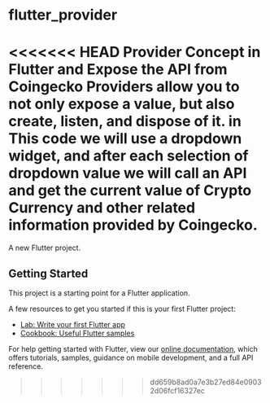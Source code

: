 # flutter_provider
<<<<<<< HEAD
Provider Concept in Flutter and Expose the API from Coingecko 
Providers allow you to not only expose a value, but also create, listen, and dispose of it.
in This code we will use a dropdown widget, and after each selection of dropdown value we will call an API and get the current value of Crypto Currency and other related 
information provided by Coingecko.
=======

A new Flutter project.

## Getting Started

This project is a starting point for a Flutter application.

A few resources to get you started if this is your first Flutter project:

- [Lab: Write your first Flutter app](https://flutter.dev/docs/get-started/codelab)
- [Cookbook: Useful Flutter samples](https://flutter.dev/docs/cookbook)

For help getting started with Flutter, view our
[online documentation](https://flutter.dev/docs), which offers tutorials,
samples, guidance on mobile development, and a full API reference.
>>>>>>> dd659b8ad0a7e3b27ed84e09032d06fcf16327ec
